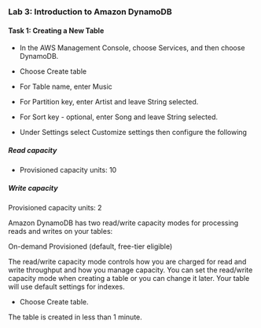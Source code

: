 ### Lab 3: Introduction to Amazon DynamoDB

####    Task 1: Creating a New Table
+   In the AWS Management Console, choose Services, and then choose DynamoDB.

+   Choose Create table

+   For Table name, enter Music

+   For Partition key, enter Artist and leave String selected.
+   For Sort key - optional, enter Song and leave String selected.

+   Under Settings select Customize settings then configure the following

#####   Read capacity
+   Provisioned capacity units: 10

#####   Write capacity
Provisioned capacity units: 2

 Amazon DynamoDB has two read/write capacity modes for processing reads and writes on your tables:

On-demand
Provisioned (default, free-tier eligible)

The read/write capacity mode controls how you are charged for read and write throughput and how you manage capacity. You can set the read/write capacity mode when creating a table or you can change it later.
Your table will use default settings for indexes.
+   Choose Create table.

The table is created in less than 1 minute.